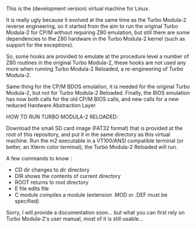 This is the (development version) virtual machine for Linux. 

It is really ugly because it evolved at the same time as the Turbo Modula-2 reverse engineering,
so it started from the aim to run the original Turbo Modula-2 for CP/M without requiring Z80 emulation,
but still there are some dependencies to the Z80 hardware in the Turbo Modula-2 kernel (such as support for the exceptions).

So, some hooks are provided to emulate at the procedure level a number of Z80 routines in the original Turbo Modula-2,
these hooks are not used any more when running Turbo Modula-2 Reloaded, a re-engineering of Turbo Modula-2.

Same thing for the CP/M BDOS emulation, it is needed for the original Turbo Modula-2, but not for Turbo Modula-2 Reloaded.
Finally, the BIOS emulation has now both calls for the old CP/M BIOS calls, and new calls for a new reduced Hardware Abstraction Layer.

HOW TO RUN TURBO MODULA-2 RELOADED:

Download the small SD card image (FAT32 format) that is provided at the root of this repository, and put it in the same directory as this virtual machine.
Run the m2 executable in a VT100/ANSI compatible terminal (or better, an Xterm color terminal), the Turbo Modula-2 Reloaded will run.

A few commands to know :
- CD dir   changes to dir directory
- DIR      shows the contents of current directory
- ROOT     returns to root directory
- E file   edits file
- C module compiles a module (extension .MOD or .DEF must be specified)

Sorry, I will provide a documentation soon... but what you can first rely on Turbo Modula-2's user manual, most of it is still usable...
